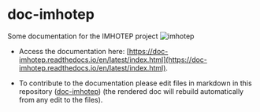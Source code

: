 # doc-imhotep
Some documentation for the IMHOTEP project
![imhotep](https://github.com/imhotep-project/doc-imhotep/source/img/amazon_delta_wikipedia.png)

* Access the documentation here: [https://doc-imhotep.readthedocs.io/en/latest/index.html](https://doc-imhotep.readthedocs.io/en/latest/index.html).

* To contribute to the documentation please edit files in markdown in this repository ([doc-imhotep](https://github.com/imhotep-project/doc-imhotep/tree/main/source)) (the rendered doc will rebuild automatically from any edit to the files).

